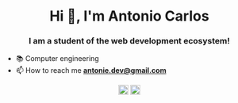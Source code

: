 <h1 align="center">Hi 😬, I'm Antonio Carlos</h1>
<h3 align="center">I am a student of the web development ecosystem!</h3>




- 📚 Computer engineering
- 📫 How to reach me **antonie.dev@gmail.com**








<p align="center">
<a href="https://twitter.com/@jaspion66" target="blank"><img align="center" src="https://cdn.jsdelivr.net/npm/simple-icons@3.0.1/icons/twitter.svg" alt="@jaspion66" height="20" width="20" /></a>
<a href="https://linkedin.com/in/antonio-carlos-44b106129" target="blank"><img align="center" src="https://cdn.jsdelivr.net/npm/simple-icons@3.0.1/icons/linkedin.svg" alt="antonio-carlos-44b106129" height="20" width="20" /></a>
</p>



